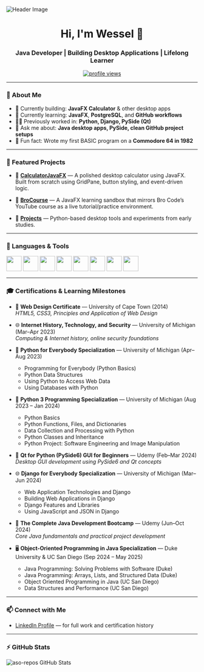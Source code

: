 ![Header Image](https://headedforspace.com/wp-content/uploads/2024/04/Heading.jpg)

<h1 align="center">Hi, I'm Wessel 👋</h1>
<h3 align="center">Java Developer | Building Desktop Applications | Lifelong Learner</h3>

<p align="center">
  <a href="https://www.linkedin.com/in/wessel-wessels-9113191a/">
    <img src="https://komarev.com/ghpvc/?username=aso-repos&label=Profile%20views&color=0e75b6&style=flat" alt="profile views"/>
  </a>
</p>

---

### 🧭 About Me

- 🔭 Currently building: **JavaFX Calculator** & other desktop apps  
- 🌱 Currently learning: **JavaFX**, **PostgreSQL**, and **GitHub workflows**  
- 👨‍💻 Previously worked in: **Python, Django, PySide (Qt)**  
- 💬 Ask me about: **Java desktop apps, PySide, clean GitHub project setups**  
- 🧠 Fun fact: Wrote my first BASIC program on a **Commodore 64 in 1982**

---

### 🚀 Featured Projects

- 🔸 [**CalculatorJavaFX**](https://github.com/aso-repos/CalculatorJavaFX) — A polished desktop calculator using JavaFX. Built from scratch using GridPane, button styling, and event-driven logic.

- 🔸 [**BroCourse**](https://github.com/aso-repos/BroCourse) — A JavaFX learning sandbox that mirrors Bro Code’s YouTube course as a live tutorial/practice environment.

- 🔸 [**Projects**](https://github.com/aso-repos/Projects) — Python-based desktop tools and experiments from early studies.

---

### 🧰 Languages & Tools

<p align="left">
  <img src="https://cdn.jsdelivr.net/gh/devicons/devicon/icons/java/java-original.svg" width="40" height="40"/>
  <img src="https://cdn.jsdelivr.net/gh/devicons/devicon/icons/intellij/intellij-original.svg" width="40" height="40"/>
  <img src="https://cdn.jsdelivr.net/gh/devicons/devicon/icons/github/github-original.svg" width="40" height="40"/>
  <img src="https://cdn.jsdelivr.net/gh/devicons/devicon/icons/python/python-original.svg" width="40" height="40"/>
  <img src="https://cdn.jsdelivr.net/gh/devicons/devicon/icons/qt/qt-original.svg" width="40" height="40"/>
  <img src="https://cdn.jsdelivr.net/gh/devicons/devicon/icons/sqlite/sqlite-original.svg" width="40" height="40"/>
  <img src="https://cdn.jsdelivr.net/gh/devicons/devicon/icons/photoshop/photoshop-line.svg" width="40" height="40"/>
  <img src="https://cdn.jsdelivr.net/gh/devicons/devicon/icons/illustrator/illustrator-line.svg" width="40" height="40"/>
</p>

---

### 🎓 Certifications & Learning Milestones

- 🎨 **Web Design Certificate** — University of Cape Town (2014)  
  *HTML5, CSS3, Principles and Application of Web Design*

- 🌐 **Internet History, Technology, and Security** — University of Michigan (Mar–Apr 2023)  
  *Computing & Internet history, online security foundations*

- 📘 **Python for Everybody Specialization** — University of Michigan (Apr–Aug 2023)  
  - Programming for Everybody (Python Basics)  
  - Python Data Structures  
  - Using Python to Access Web Data  
  - Using Databases with Python

- 📘 **Python 3 Programming Specialization** — University of Michigan (Aug 2023 – Jan 2024)  
  - Python Basics  
  - Python Functions, Files, and Dictionaries  
  - Data Collection and Processing with Python  
  - Python Classes and Inheritance  
  - Python Project: Software Engineering and Image Manipulation

- 📘 **Qt for Python (PySide6) GUI for Beginners** — Udemy (Feb–Mar 2024)  
  *Desktop GUI development using PySide6 and Qt concepts*

- 🌐 **Django for Everybody Specialization** — University of Michigan (Mar–Jun 2024)  
  - Web Application Technologies and Django  
  - Building Web Applications in Django  
  - Django Features and Libraries  
  - Using JavaScript and JSON in Django

- 🧱 **The Complete Java Development Bootcamp** — Udemy (Jun–Oct 2024)  
  *Core Java fundamentals and practical project development*

- 🖥️ **Object-Oriented Programming in Java Specialization** — Duke University & UC San Diego (Sep 2024 – May 2025)  
  - Java Programming: Solving Problems with Software (Duke)  
  - Java Programming: Arrays, Lists, and Structured Data (Duke)  
  - Object Oriented Programming in Java (UC San Diego)  
  - Data Structures and Performance (UC San Diego)

---

### 📫 Connect with Me

- [LinkedIn Profile](https://www.linkedin.com/in/wessel-wessels-9113191a/) — for full work and certification history

---

### ⚡ GitHub Stats

<p align="left">
  <img src="https://github-readme-stats.vercel.app/api?username=aso-repos&show_icons=true&theme=default" alt="aso-repos GitHub Stats" />
</p>


